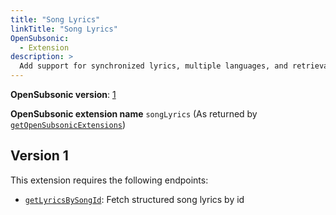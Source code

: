 ```yaml
---
title: "Song Lyrics"
linkTitle: "Song Lyrics"
OpenSubsonic:
  - Extension
description: >
  Add support for synchronized lyrics, multiple languages, and retrieval by song ID
---
```


**OpenSubsonic version**: [1](../../opensubsonic-versions)

**OpenSubsonic extension name** `songLyrics` (As returned by [`getOpenSubsonicExtensions`](../../endpoints/getopensubsonicextensions))

## Version 1

This extension requires the following endpoints:

- [`getLyricsBySongId`](../../endpoints/getlyricsbysongid): Fetch structured song lyrics by id
